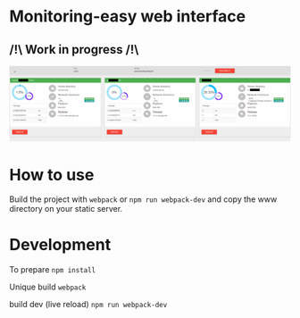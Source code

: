 # Monitoring-easy web interface

## /!\ Work in progress /!\

![Monitoring](readme/monitoringv2.gif)

# How to use

Build the project with `webpack` or `npm run webpack-dev` and copy the www directory on your static server.

# Development

To prepare `npm install`

Unique build `webpack`

build dev (live reload) `npm run webpack-dev`
